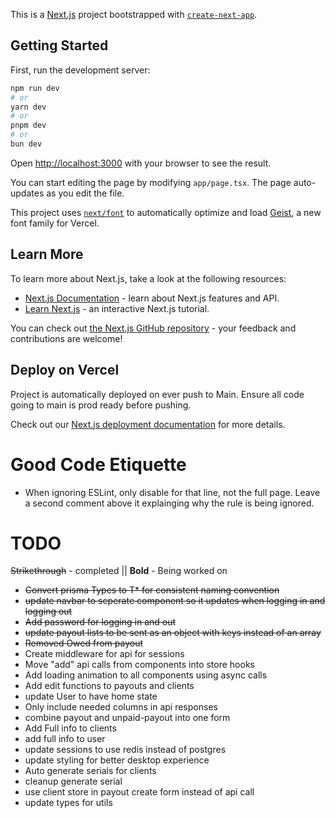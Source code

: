 This is a [Next.js](https://nextjs.org) project bootstrapped with [`create-next-app`](https://nextjs.org/docs/app/api-reference/cli/create-next-app).

## Getting Started

First, run the development server:

```bash
npm run dev
# or
yarn dev
# or
pnpm dev
# or
bun dev
```

Open [http://localhost:3000](http://localhost:3000) with your browser to see the result.

You can start editing the page by modifying `app/page.tsx`. The page auto-updates as you edit the file.

This project uses [`next/font`](https://nextjs.org/docs/app/building-your-application/optimizing/fonts) to automatically optimize and load [Geist](https://vercel.com/font), a new font family for Vercel.

## Learn More

To learn more about Next.js, take a look at the following resources:

- [Next.js Documentation](https://nextjs.org/docs) - learn about Next.js features and API.
- [Learn Next.js](https://nextjs.org/learn) - an interactive Next.js tutorial.

You can check out [the Next.js GitHub repository](https://github.com/vercel/next.js) - your feedback and contributions are welcome!

## Deploy on Vercel

Project is automatically deployed on ever push to Main. Ensure all code going to main is prod ready before pushing.

Check out our [Next.js deployment documentation](https://nextjs.org/docs/app/building-your-application/deploying) for more details.

# Good Code Etiquette

- When ignoring ESLint, only disable for that line, not the full page. Leave a second comment above it explainging why the rule is being ignored.

# TODO

<s>Strikethrough</s> - completed || **Bold** - Being worked on

- <s>Convert prisma Types to T\* for consistent naming convention</s>
- <s>update navbar to seperate component so it updates when logging in and logging out</s>
- <s>Add password for logging in and out</s>
- <s>update payout lists to be sent as an object with keys instead of an array</s>
- <s>Removed Owed from payout</s>
- Create middleware for api for sessions
- Move "add" api calls from components into store hooks
- Add loading animation to all components using async calls
- Add edit functions to payouts and clients
- update User to have home state
- Only include needed columns in api responses
- combine payout and unpaid-payout into one form
- Add Full info to clients
- add full info to user
- update sessions to use redis instead of postgres
- update styling for better desktop experience
- Auto generate serials for clients
- cleanup generate serial
- use client store in payout create form instead of api call
- update types for utils
